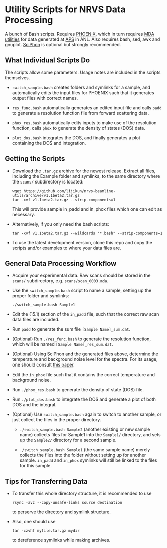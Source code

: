 # Utility Scripts for NRVS Data Processing

A bunch of Bash scripts. Requires [PHOENIX](https://www.nrixs.com/products.html), which in turn requires [MDA utilities](https://epics.anl.gov/bcda/mdautils/) for data generated at [APS](https://www.aps.anl.gov/) in ANL. Also requires bash, sed, awk and gnuplot. [SciPhon](https://originslab.uchicago.edu/Software-and-Facilities) is optional but strongly recommended.

## What Individual Scripts Do

The scripts allow some parameters. Usage notes are included in the scripts themselves.

* `switch_sample.bash` creates folders and symlinks for a sample, and automatically edits the input files for PHOENIX such that it generates output files with correct names.

* `res_func.bash` automatically generates an edited input file and calls `padd` to generate a resolution function file from forward scattering data.

* `phox_res.bash` automatically edits inputs to make use of the resolution function, calls `phox` to generate the density of states (DOS) data. 

* `plot_dos.bash` integrates the DOS, and finally generates a plot containing the DOS and integration.

## Getting the Scripts

* Download the `.tar.gz` archive for the newest release. Extract all files, including the Example folder and symlinks, to the same directory where the `scans/` subdirectory is located:

    ```
    wget https://github.com/lijikun/nrvs-beamline-utils/archive/v1.1beta2.tar.gz
    tar -xvf v1.1beta2.tar.gz --strip-components=1
    ```
    
  This will provide sample in_padd and in_phox files which one can edit as necessary.
  
* Alternatively, if you only need the bash scripts:

    ```tar -xvf v1.1beta2.tar.gz --wildcards '*.bash" --strip-components=1```
    
* To use the latest development version, clone this repo and copy the scripts and/or examples to where your data files are.

## General Data Processing Workflow

* Acquire your experimental data. Raw scans should be stored in the `scans/` subdirectory, e.g. `scans/scan_0003.mda`.

* Use the `switch_sample.bash` script to name a sample, setting up the proper folder and symlinks:

    ```./switch_sample.bash Sample1```

* Edit the (15.1) section of the `in_padd` file, such that the correct raw scan data files are included.

* Run `padd` to generate the sum file `[Sample Name]_sum.dat`.

* (Optional) Run `./res_func.bash` to generate the resolution function, which will be named `[Sample Name]_res_sum.dat`.

* (Optional) Using SciPhon and the generated files above, determine the temperature and background noise level for the spectra. For its usage, one should consult [this paper](https://journals.iucr.org/s/issues/2018/05/00/fv5085/).

* Edit the `in_phox` file such that it contains the correct temperature and background noise.

* Run `./phox_res.bash` to generate the density of state (DOS) file.

* Run `./plot_dos.bash` to integrate the DOS and generate a plot of both DOS and the integral.

* (Optional) Use `switch_sample.bash` again to switch to another sample, or just collect the files in the proper directory.

  * `./switch_sample.bash Sample2` (another existing or new sample name) collects files for Sample1 into the `Sample1/` directory, and sets up the `Sample2/` directory for a second sample.

  * `./switch_sample.bash Sample1` (the same sample name) merely collects the files into the folder without setting up for another sample. `in_padd` and `in_phox` symlinks will still be linked to the files for this sample.

## Tips for Transferring Data

* To transfer this whole directory structure, it is recommended to use
    
    ```rsync -avz --copy-unsafe-links source destination``` 
    
    to perserve the directory and symlink structure. 
    
* Also, one should use
    
    ```tar -czvhf myfile.tar.gz mydir``` 
    
    to dereference symlinks while making archives.
